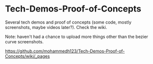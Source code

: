 Tech-Demos-Proof-of-Concepts
============================

Several tech demos and proof of concepts (some code, mostly screenshots, maybe videos later?). Check the wiki.

Note: haven't had a chance to upload more things other than the bezier curve screenshots.

https://github.com/mohammedh123/Tech-Demos-Proof-of-Concepts/wiki/_pages
